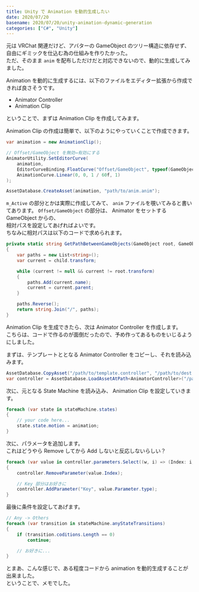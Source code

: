 ```yaml
---
title: Unity で Animation を動的生成したい
date: 2020/07/20
basename: 2020/07/20/unity-animation-dynamic-generation
categories: ["C#", "Unity"]
---
```


元は VRChat 関連だけど、アバターの GameObject のツリー構造に依存せず、  
自由にギミックを仕込む為の仕組みを作りたかった。  
ただ、そのまま `anim` を配布しただけだと対応できないので、動的に生成してみました。

Animation を動的に生成するには、以下のファイルをエディター拡張から作成できれば良さそうです。

- Animator Controller
- Animation Clip

ということで、まずは Animation Clip を作成してみます。

Animation Clip の作成は簡単で、以下のようにやっていくことで作成できます。

```csharp
var animation = new AnimationClip();

// Offset/GameObject を無効→有効にする
AnimatorUtility.SetEditorCurve(
    animation,
    EditorCurveBinding.FloatCurve("Offset/GameObject", typeof(GameObject), "m_IsActive"),
    AnimationCurve.Linear(0, 0, 1 / 60f, 1)
);

AssetDatabase.CreateAsset(animation, "path/to/anim.anim");
```

`m_Active` の部分とかは実際に作成してみて、 `anim` ファイルを覗いてみると書いてあります。 `Offset/GameObject` の部分は、 Animator をセットする GameObject からの、  
相対パスを設定してあげればよいです。  
ちなみに相対パスは以下のコードで求められます。

```csharp
private static string GetPathBetweenGameObjects(GameObject root, GameObject child)
{
    var paths = new List<string>();
    var current = child.transform;

    while (current != null && current != root.transform)
    {
        paths.Add(current.name);
        current = current.parent;
    }

    paths.Reverse();
    return string.Join("/", paths);
}
```

Animation Clip を生成できたら、次は Animator Controller を作成します。  
こちらは、コードで作るのが面倒だったので、予め作ってあるものをいじるようにしました。

まずは、テンプレートととなる Animator Controller をコピーし、それを読み込みます。

```csharp
AssetDatabase.CopyAsset("/path/to/template.controller", "/path/to/dest.controller");
var controller = AssetDatabase.LoadAssetAtPath<AnimatorController>("/path/to/dest.controller");
```

次に、元となる State Machine を読み込み、 Animation Clip を設定していきます。

```csharp
foreach (var state in stateMachine.states)
{
    // your code here...
    state.state.motion = animation;
}
```

次に、パラメータを追加します。  
これはどうやら Remove してから Add しないと反応しないらしい？

```csharp
foreach (var value in controller.parameters.Select((w, i) => (Index: i, Parameter: w)))
{
    controller.RemoveParameter(value.Index);

    // Key 部分はお好きに
    controller.AddParameter("Key", value.Parameter.type);
}
```

最後に条件を設定してあげます。

```csharp
// Any -> Others
foreach (var transition in stateMachine.anyStateTransitions)
{
    if (transition.coditions.Length == 0)
        continue;

    // お好きに...
}
```

とまあ、こんな感じで、ある程度コードから animation を動的生成することが出来ました。  
ということで、メモでした。
